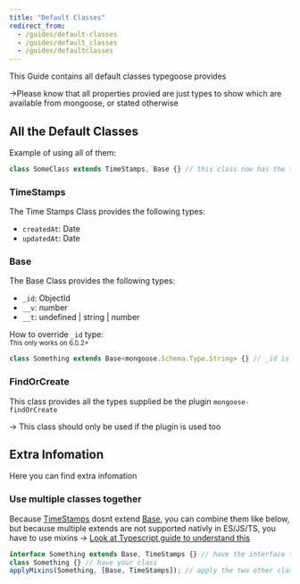 ```yaml
---
title: "Default Classes"
redirect_from:
  - /guides/default-classes
  - /guides/default_classes
  - /guides/defaultclasses
---
```


This Guide contains all default classes typegoose provides

->Please know that all properties provied are just types to show which are available from mongoose, or stated otherwise

## All the Default Classes

Example of using all of them:

```ts
class SomeClass extends TimeStamps, Base {} // this class now has the types of "TimeStamps" & "Base"
```

### TimeStamps

The Time Stamps Class provides the following types:

- `createdAt`: Date
- `updatedAt`: Date

### Base

The Base Class provides the following types:

- `_id`: ObjectId
- `__v`: number
- `__t`: undefined \| string \| number

How to override `_id` type:  
<sub>This only works on 6.0.2+</sub>

```ts
class Something extends Base<mongoose.Schema.Type.String> {} // _id is now of type "String" (from mongoose)
```

### FindOrCreate

This class provides all the types supplied be the plugin `mongoose-findOrCreate`

-> This class should only be used if the plugin is used too

## Extra Infomation

Here you can find extra infomation

### Use multiple classes together

Because [TimeStamps](#timestamps) dosnt extend [Base](#base), you can combine them like below, but because multiple extends are not supported nativly in ES/JS/TS, you have to use mixins
-> [Look at Typescript guide to understand this](https://www.typescriptlang.org/docs/handbook/mixins.html)

```ts
interface Something extends Base, TimeStamps {} // have the interface to override the types
class Something {} // have your class
applyMixins(Something, [Base, TimeStamps]); // apply the two other classes
```
